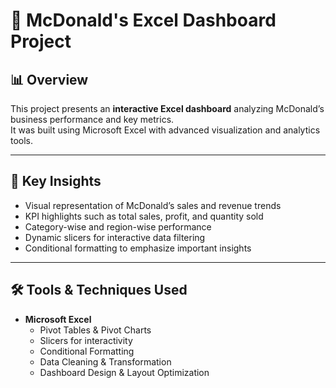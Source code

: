 # 🍔 McDonald's Excel Dashboard Project

## 📊 Overview
This project presents an **interactive Excel dashboard** analyzing McDonald’s business performance and key metrics.  
It was built using Microsoft Excel with advanced visualization and analytics tools.

---

## 🧠 Key Insights
- Visual representation of McDonald’s sales and revenue trends  
- KPI highlights such as total sales, profit, and quantity sold  
- Category-wise and region-wise performance  
- Dynamic slicers for interactive data filtering  
- Conditional formatting to emphasize important insights  

---

## 🛠️ Tools & Techniques Used
- **Microsoft Excel**
  - Pivot Tables & Pivot Charts  
  - Slicers for interactivity  
  - Conditional Formatting  
  - Data Cleaning & Transformation  
  - Dashboard Design & Layout Optimization  

